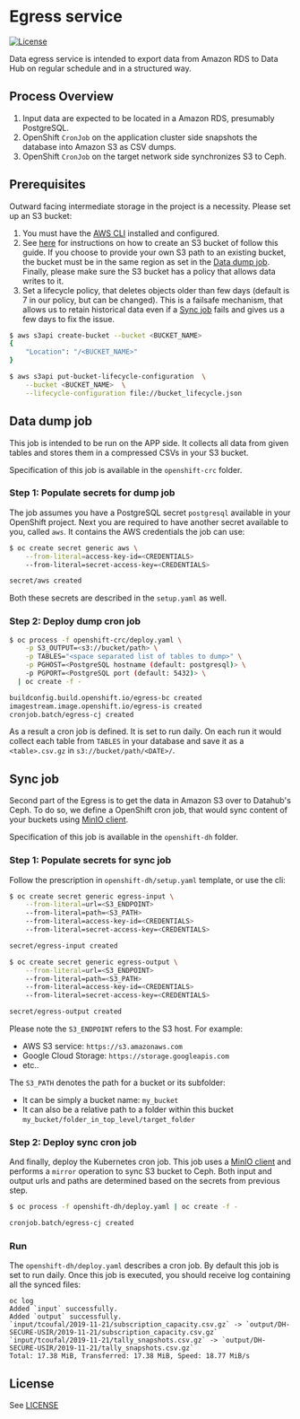 # Egress service

[![License](https://img.shields.io/badge/license-APACHE2-blue.svg)](https://www.apache.org/licenses/LICENSE-2.0.html)

Data egress service is intended to export data from Amazon RDS to Data Hub on regular schedule and in a structured way.

## Process Overview

1. Input data are expected to be located in a Amazon RDS, presumably PostgreSQL.
2. OpenShift `CronJob` on the application cluster side snapshots the database into Amazon S3 as CSV dumps.
3. OpenShift `CronJob` on the target network side synchronizes S3 to Ceph.

## Prerequisites

Outward facing intermediate storage in the project is a necessity. Please set up an S3 bucket:

1. You must have the [AWS CLI](https://github.com/aws/aws-cli) installed and configured.
2. See [here](http://docs.aws.amazon.com/AmazonS3/latest/UG/CreatingaBucket.html) for instructions on how to create an S3 bucket of follow this guide. If you choose to provide your own S3 path to an existing bucket, the bucket must be in the same region as set in the [Data dump job](#data-dump-job). Finally, please make sure the S3 bucket has a policy that allows data writes to it.
3. Set a lifecycle policy, that deletes objects older than few days (default is 7 in our policy, but can be changed). This is a failsafe mechanism, that allows us to retain historical data even if a [Sync job](#sync-job) fails and gives us a few days to fix the issue.

```sh
$ aws s3api create-bucket --bucket <BUCKET_NAME>
{
    "Location": "/<BUCKET_NAME>"
}

$ aws s3api put-bucket-lifecycle-configuration  \
    --bucket <BUCKET_NAME>  \
    --lifecycle-configuration file://bucket_lifecycle.json
```

## Data dump job

This job is intended to be run on the APP side. It collects all data from given tables and stores them in a compressed CSVs in your S3 bucket.

Specification of this job is available in the `openshift-crc` folder.

### Step 1: Populate secrets for dump job

The job assumes you have a PostgreSQL secret `postgresql` available in your OpenShift project. Next you are required to have another secret available to you, called `aws`. It contains the AWS credentials the job can use:

```sh
$ oc create secret generic aws \
    --from-literal=access-key-id=<CREDENTIALS>
    --from-literal=secret-access-key=<CREDENTIALS>

secret/aws created
```

Both these secrets are described in the `setup.yaml` as well.

### Step 2: Deploy dump cron job

```sh
$ oc process -f openshift-crc/deploy.yaml \
    -p S3_OUTPUT=<s3://bucket/path> \
    -p TABLES="<space separated list of tables to dump>" \
    -p PGHOST=<PostgreSQL hostname (default: postgresql)> \
    -p PGPORT=<PostgreSQL port (default: 5432)> \
  | oc create -f -

buildconfig.build.openshift.io/egress-bc created
imagestream.image.openshift.io/egress-is created
cronjob.batch/egress-cj created
```

As a result a cron job is defined. It is set to run daily. On each run it would collect each table from `TABLES` in your database and save it as a `<table>.csv.gz` in `s3://bucket/path/<DATE>/`.

## Sync job

Second part of the Egress is to get the data in Amazon S3 over to Datahub's Ceph. To do so, we define a OpenShift cron job, that would sync content of your buckets using [MinIO client](https://docs.min.io/docs/minio-client-quickstart-guide.html).

Specification of this job is available in the `openshift-dh` folder.

### Step 1: Populate secrets for sync job

Follow the prescription in `openshift-dh/setup.yaml` template, or use the cli:

```sh
$ oc create secret generic egress-input \
    --from-literal=url=<S3_ENDPOINT>
    --from-literal=path=<S3_PATH>
    --from-literal=access-key-id=<CREDENTIALS>
    --from-literal=secret-access-key=<CREDENTIALS>

secret/egress-input created

$ oc create secret generic egress-output \
    --from-literal=url=<S3_ENDPOINT>
    --from-literal=path=<S3_PATH>
    --from-literal=access-key-id=<CREDENTIALS>
    --from-literal=secret-access-key=<CREDENTIALS>

secret/egress-output created
```

Please note the `S3_ENDPOINT` refers to the S3 host. For example:

- AWS S3 service: `https://s3.amazonaws.com`
- Google Cloud Storage: `https://storage.googleapis.com`
- etc..

The `S3_PATH` denotes the path for a bucket or its subfolder:

- It can be simply a bucket name: `my_bucket`
- It can also be a relative path to a folder within this bucket `my_bucket/folder_in_top_level/target_folder`

### Step 2: Deploy sync cron job

And finally, deploy the Kubernetes cron job. This job uses a [MinIO client](https://docs.min.io/docs/minio-client-quickstart-guide.html) and performs a `mirror` operation to sync S3 bucket to Ceph. Both input and output urls and paths are determined based on the secrets from previous step.

```sh
$ oc process -f openshift-dh/deploy.yaml | oc create -f -

cronjob.batch/egress-cj created
```

### Run

The `openshift-dh/deploy.yaml` describes a cron job. By default this job is set to run daily. Once this job is executed, you should receive log containing all the synced files:

```
oc log
Added `input` successfully.
Added `output` successfully.
`input/tcoufal/2019-11-21/subscription_capacity.csv.gz` -> `output/DH-SECURE-USIR/2019-11-21/subscription_capacity.csv.gz`
`input/tcoufal/2019-11-21/tally_snapshots.csv.gz` -> `output/DH-SECURE-USIR/2019-11-21/tally_snapshots.csv.gz`
Total: 17.38 MiB, Transferred: 17.38 MiB, Speed: 18.77 MiB/s
```

## License

See [LICENSE](LICENSE)
